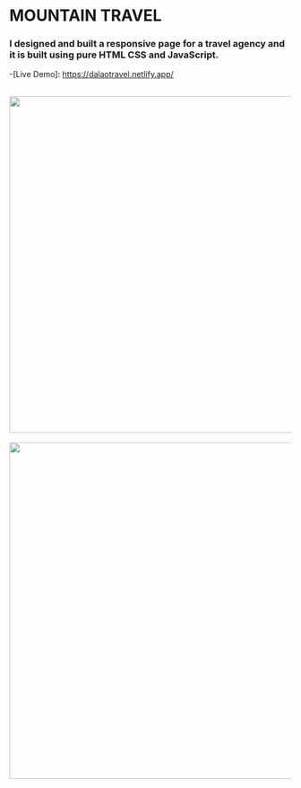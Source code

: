 # MOUNTAIN TRAVEL

### I designed and built a responsive page for a travel agency and it is built using pure HTML CSS and JavaScript.


-[Live Demo]: https://dalaotravel.netlify.app/



<br>
    <img src="https://raw.githubusercontent.com/AhmadDalao/Dice-game/master/images/landing1.png" height="600" width="800"/>
<br>


<br>
    <img src="https://raw.githubusercontent.com/AhmadDalao/Dice-game/master/images/landing.png" height="600" width="800"/>
<br>



